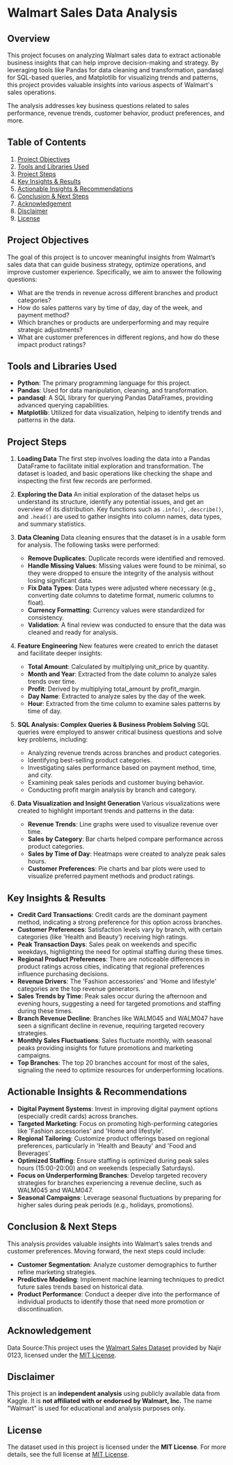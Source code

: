 # Walmart Sales Data Analysis

## Overview
This project focuses on analyzing Walmart sales data to extract actionable business insights that can help improve decision-making and strategy. By leveraging tools like Pandas for data cleaning and transformation, pandasql for SQL-based queries, and Matplotlib for visualizing trends and patterns, this project provides valuable insights into various aspects of Walmart's sales operations.

The analysis addresses key business questions related to sales performance, revenue trends, customer behavior, product preferences, and more.

## Table of Contents

1. [Project Objectives](#project-objectives)
2. [Tools and Libraries Used](#tools-and-libraries-used)
3. [Project Steps](#project-steps)
4. [Key Insights & Results](#key-insights--results)
5. [Actionable Insights & Recommendations](#actionable-insights--recommendations)
6. [Conclusion & Next Steps](#conclusion--next-steps)
7. [Acknowledgement](#acknowledgement)
8. [Disclaimer](#disclaimer)
9. [License](#license)

## Project Objectives
The goal of this project is to uncover meaningful insights from Walmart’s sales data that can guide business strategy, optimize operations, and improve customer experience. Specifically, we aim to answer the following questions:

- What are the trends in revenue across different branches and product categories?
- How do sales patterns vary by time of day, day of the week, and payment method?
- Which branches or products are underperforming and may require strategic adjustments?
- What are customer preferences in different regions, and how do these impact product ratings?

## Tools and Libraries Used
- **Python**: The primary programming language for this project.
- **Pandas**: Used for data manipulation, cleaning, and transformation.
- **pandasql**: A SQL library for querying Pandas DataFrames, providing advanced querying capabilities.
- **Matplotlib**: Utilized for data visualization, helping to identify trends and patterns in the data.

## Project Steps
1. **Loading Data**
   The first step involves loading the data into a Pandas DataFrame to facilitate initial exploration and transformation. The dataset is loaded, and basic operations like checking the shape and inspecting the first few records are performed.

2. **Exploring the Data**
   An initial exploration of the dataset helps us understand its structure, identify any potential issues, and get an overview of its distribution. Key functions such as `.info()`, `.describe()`, and `.head()` are used to gather insights into column names, data types, and summary statistics.

3. **Data Cleaning**
   Data cleaning ensures that the dataset is in a usable form for analysis. The following tasks were performed:
   - **Remove Duplicates**: Duplicate records were identified and removed.
   - **Handle Missing Values**: Missing values were found to be minimal, so they were dropped to ensure the integrity of the analysis without losing significant data.
   - **Fix Data Types**: Data types were adjusted where necessary (e.g., converting date columns to datetime format, numeric columns to float).
   - **Currency Formatting**: Currency values were standardized for consistency.
   - **Validation**: A final review was conducted to ensure that the data was cleaned and ready for analysis.

4. **Feature Engineering**
   New features were created to enrich the dataset and facilitate deeper insights:
   - **Total Amount**: Calculated by multiplying unit_price by quantity.
   - **Month and Year**: Extracted from the date column to analyze sales trends over time.
   - **Profit**: Derived by multiplying total_amount by profit_margin.
   - **Day Name**: Extracted to analyze sales by the day of the week.
   - **Hour**: Extracted from the time column to examine sales patterns by time of day.

5. **SQL Analysis: Complex Queries & Business Problem Solving**
   SQL queries were employed to answer critical business questions and solve key problems, including:
   - Analyzing revenue trends across branches and product categories.
   - Identifying best-selling product categories.
   - Investigating sales performance based on payment method, time, and city.
   - Examining peak sales periods and customer buying behavior.
   - Conducting profit margin analysis by branch and category.

6. **Data Visualization and Insight Generation**
   Various visualizations were created to highlight important trends and patterns in the data:
   - **Revenue Trends**: Line graphs were used to visualize revenue over time.
   - **Sales by Category**: Bar charts helped compare performance across product categories.
   - **Sales by Time of Day**: Heatmaps were created to analyze peak sales hours.
   - **Customer Preferences**: Pie charts and bar plots were used to visualize preferred payment methods and product ratings.

## Key Insights & Results
- **Credit Card Transactions**: Credit cards are the dominant payment method, indicating a strong preference for this option across branches.
- **Customer Preferences**: Satisfaction levels vary by branch, with certain categories (like 'Health and Beauty') receiving high ratings.
- **Peak Transaction Days**: Sales peak on weekends and specific weekdays, highlighting the need for optimal staffing during these times.
- **Regional Product Preferences**: There are noticeable differences in product ratings across cities, indicating that regional preferences influence purchasing decisions.
- **Revenue Drivers**: The 'Fashion accessories' and 'Home and lifestyle' categories are the top revenue generators.
- **Sales Trends by Time**: Peak sales occur during the afternoon and evening hours, suggesting a need for targeted promotions and staffing during these times.
- **Branch Revenue Decline**: Branches like WALM045 and WALM047 have seen a significant decline in revenue, requiring targeted recovery strategies.
- **Monthly Sales Fluctuations**: Sales fluctuate monthly, with seasonal peaks providing insights for future promotions and marketing campaigns.
- **Top Branches**: The top 20 branches account for most of the sales, signaling the need to optimize resources for underperforming locations.

## Actionable Insights & Recommendations
- **Digital Payment Systems**: Invest in improving digital payment options (especially credit cards) across branches.
- **Targeted Marketing**: Focus on promoting high-performing categories like 'Fashion accessories' and 'Home and lifestyle'.
- **Regional Tailoring**: Customize product offerings based on regional preferences, particularly in 'Health and Beauty' and 'Food and Beverages'.
- **Optimized Staffing**: Ensure staffing is optimized during peak sales hours (15:00-20:00) and on weekends (especially Saturdays).
- **Focus on Underperforming Branches**: Develop targeted recovery strategies for branches experiencing a revenue decline, such as WALM045 and WALM047.
- **Seasonal Campaigns**: Leverage seasonal fluctuations by preparing for higher sales during peak periods (e.g., holidays, promotions).

## Conclusion & Next Steps
This analysis provides valuable insights into Walmart’s sales trends and customer preferences. Moving forward, the next steps could include:
- **Customer Segmentation**: Analyze customer demographics to further refine marketing strategies.
- **Predictive Modeling**: Implement machine learning techniques to predict future sales trends based on historical data.
- **Product Performance**: Conduct a deeper dive into the performance of individual products to identify those that need more promotion or discontinuation.

## Acknowledgement
Data Source:This project uses the [Walmart Sales Dataset](https://www.kaggle.com/datasets/najir0123/walmart-10k-sales-datasets) provided by Najir 0123, licensed under the [MIT License](https://opensource.org/licenses/MIT).
## Disclaimer
This project is an **independent analysis** using publicly available data from Kaggle. It is **not affiliated with or endorsed by Walmart, Inc.** The name "Walmart" is used for educational and analysis purposes only.

## License
The dataset used in this project is licensed under the **MIT License**. For more details, see the full license at [MIT License](https://opensource.org/licenses/MIT).
